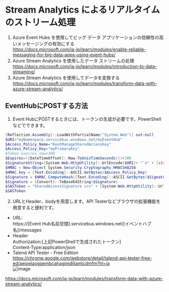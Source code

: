 # Stream Analytics によるリアルタイムのストリーム処理    
1. Azure Event Hubs を使用してビッグ データ アプリケーションの信頼性の高いメッセージングの有効にする   
https://docs.microsoft.com/ja-jp/learn/modules/enable-reliable-messaging-for-big-data-apps-using-event-hubs/    
2. Azure Stream Analytics を使用したデータ ストリームの処理   
https://docs.microsoft.com/ja-jp/learn/modules/introduction-to-data-streaming/    
3. Azure Stream Analytics を使用してデータを変換する   
https://docs.microsoft.com/ja-jp/learn/modules/transform-data-with-azure-stream-analytics/    

## EventHubにPOSTする方法
1. Event HubにPOSTするときには、トークンの生成が必要です。PowerShellなどでできます。
```powershell
[Reflection.Assembly]::LoadWithPartialName("System.Web")| out-null
$URI="myNamespace.servicebus.windows.net/myEventHub"
$Access_Policy_Name="RootManageSharedAccessKey"
$Access_Policy_Key="myPrimaryKey"
#Token expires now+300
$Expires=([DateTimeOffset]::Now.ToUnixTimeSeconds())+300
$SignatureString=[System.Web.HttpUtility]::UrlEncode($URI)+ "`n" + [string]$Expires
$HMAC = New-Object System.Security.Cryptography.HMACSHA256
$HMAC.key = [Text.Encoding]::ASCII.GetBytes($Access_Policy_Key)
$Signature = $HMAC.ComputeHash([Text.Encoding]::ASCII.GetBytes($SignatureString))
$Signature = [Convert]::ToBase64String($Signature)
$SASToken = "SharedAccessSignature sr=" + [System.Web.HttpUtility]::UrlEncode($URI) + "&sig=" + [System.Web.HttpUtility]::UrlEncode($Signature) + "&se=" + $Expires + "&skn=" + $Access_Policy_Name
$SASToken
```
2. URLとHeader、bodyを用意します。API Testerなどブラウザの拡張機能を用意すると便利です。   
- URL:<br>
https://[Event Hub名前空間].servicebus.windows.net/[イベントハブ名]/messages     
- Header<br>
Authorization:[上記PowerShellで生成されたトークン]    
Content-Type:application/json 
- Talend API Tester - Free Edition    
https://chrome.google.com/webstore/detail/talend-api-tester-free-ed/aejoelaoggembcahagimdiliamlcdmfm?hl=ja    
![image](https://user-images.githubusercontent.com/69043643/158722081-de69e62d-f908-4dcf-bba9-7f4159472b74.png)

https://docs.microsoft.com/ja-jp/learn/modules/transform-data-with-azure-stream-analytics/    
